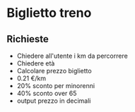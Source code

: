 Biglietto treno
===

## Richieste
- Chiedere all'utente i km da percorrere
- Chiedere età
- Calcolare prezzo biglietto
- 0.21 €/km
- 20% sconto per minorenni
- 40% sconto over 65
- output prezzo in decimali
